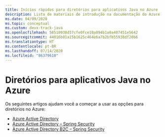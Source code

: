 ```yaml
---
title: Inícios rápidos para diretórios para aplicativos Java no Azure
description: Lista de materiais de introdução na documentação do Azure para diretórios para aplicativos Java.
ms.date: 04/09/2020
ms.topic: conceptual
ms.custom: devx-track-java
ms.openlocfilehash: 58510938d37cfe0fce18a894b1a0a407451e5642
ms.sourcegitcommit: 44016b81a15b1625c464e6a7b2bfb55938df20b6
ms.translationtype: HT
ms.contentlocale: pt-BR
ms.lasthandoff: 07/14/2020
ms.locfileid: "86379610"
---
```

# <a name="directories-for-java-apps-on-azure"></a>Diretórios para aplicativos Java no Azure

Os seguintes artigos ajudam você a começar a usar as opções para diretórios no Azure:

- [Azure Active Directory](/azure/active-directory/develop/quickstart-v2-java-webapp)
- [Azure Active Directory – Spring Security](/azure/developer/java/spring-framework/configure-spring-boot-starter-java-app-with-azure-active-directory)
- [Azure Active Directory B2C – Spring Security](/azure/developer/java/spring-framework/configure-spring-boot-starter-java-app-with-azure-active-directory-b2c-oidc)
